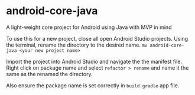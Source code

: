 # android-core-java
A light-weight core project for Android using Java with MVP in mind

To use this for a new project, close all open Android Studio projects. Using the terminal, rename the directory to the desired name.
```mv android-core-java <your new project name>```

Import the project into Android Studio and navigate the the manifest file. 
Right click on package name and select ```refactor > rename``` and name it the same as the renamed the directory. 

Also ensure the package name is set correctly in ```build.gradle``` app file. 
